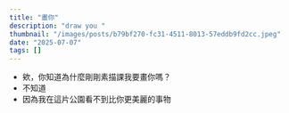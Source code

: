 ```yaml
---
title: "畫你"
description: "draw you "
thumbnail: "/images/posts/b79bf270-fc31-4511-8013-57eddb9fd2cc.jpeg"
date: "2025-07-07"
tags: []
---
```

- 欸，你知道為什麼剛剛素描課我要畫你嗎？
- 不知道
- 因為我在這片公園看不到比你更美麗的事物
